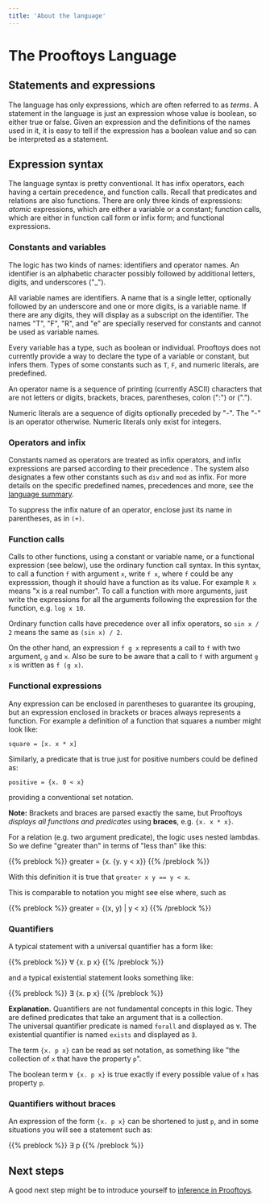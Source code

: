 ```yaml
---
title: 'About the language'
---
```


# The Prooftoys Language

## Statements and expressions

The language has only expressions, which are often referred to as
_terms_.  A statement in the language is just an expression whose
value is boolean, so either true or false.  Given an expression and
the definitions of the names used in it, it is easy to tell if the
expression has a boolean value and so can be interpreted as a
statement.

## Expression syntax

The language syntax is pretty conventional.  It has infix operators,
each having a certain precedence, and function calls.  Recall that
predicates and relations are also functions.  There are only three
kinds of expressions: _atomic_ expressions, which are either a
variable or a constant; function calls, which are either in function
call form or infix form; and functional expressions.

### Constants and variables

The logic has two kinds of names: identifiers and operator names.  An
identifier is an alphabetic character possibly followed by additional
letters, digits, and underscores ("_").

All variable names are identifiers.  A name that is a single letter,
optionally followed by an underscore and one or more digits, is a
variable name.  If there are any digits, they will display as a
subscript on the identifier.  The names "T", "F", "R", and "e" are
specially reserved for constants and cannot be used as variable names.

Every variable has a type, such as boolean or individual.  Prooftoys
does not currently provide a way to declare the type of a variable or
constant, but infers them.  Types of some constants such as `T`, `F`,
and numeric literals, are predefined.

An operator name is a sequence of printing (currently ASCII)
characters that are not letters or digits, brackets, braces,
parentheses, colon (":") or (".").

Numeric literals are a sequence of digits optionally preceded by "-".
The "-" is an operator otherwise.  Numeric literals only exist
for integers.

### Operators and infix

Constants named as operators are treated as infix operators, and infix
expressions are parsed according to their precedence .  The system
also designates a few other constants such as `div` and `mod` as
infix.  For more details on the specific predefined names, precedences
and more, see the [language summary](Language-Summary).

To suppress the infix nature of an operator, enclose just its name in
parentheses, as in `(+)`.

### Function calls

Calls to other functions, using a constant or variable name, or a
functional expression (see below), use the ordinary function call
syntax.  In this syntax, to call a function `f` with argument `x`,
write `f x`, where `f` could be any expresssion, though it should have
a function as its value.  For example `R x` means "x is a real
number".  To call a function with more arguments, just write the
expressions for all the arguments following the expression for the
function, e.g.  `log x 10`.

Ordinary function calls have precedence over all infix operators,
so `sin x / 2` means the same as `(sin x) / 2`.

On the other hand, an expression `f g x` represents
a call to `f` with two argument, `g` and `x`.
Also be sure to be aware that a call
to `f` with argument `g x` is written as `f (g x)`.

### Functional expressions

Any expression can be enclosed in parentheses to guarantee its
grouping, but an expression enclosed in brackets or braces always
represents a function.  For example a definition of a function that
squares a number might look like:

    square = [x. x * x]

Similarly, a predicate that is true just for positive numbers could be
defined as:

    positive = {x. 0 < x}

providing a conventional set notation.

**Note:** Brackets and braces are parsed exactly the same, but Prooftoys
_displays all functions and predicates_  using **braces**, e.g. `{x. x * x}`.

For a relation (e.g. two argument predicate), the logic uses nested lambdas.
So we define "greater than" in terms of "less than" like this:

{{% preblock %}}
greater = {x. {y. y < x}}
{{% /preblock %}}

With this definition it is true that `greater x y == y < x`.

This is comparable to notation you might see else where, such as

{{% preblock %}}
greater = {(x, y) | y < x}
{{% /preblock %}}

### Quantifiers

A typical statement with a universal quantifier has a form like:

{{% preblock %}}
∀ {x. p x}
{{% /preblock %}}

and a typical existential statement looks something like:

{{% preblock %}}
∃ {x. p x}
{{% /preblock %}}

**Explanation.** Quantifiers are not fundamental concepts in this logic.
They are defined predicates that take an argument that is a collection.  
The universal quantifier predicate is named `forall` and displayed as `∀`.
The existential quantifier is named `exists` and displayed as `∃`.

The term `{x. p x}` can be read as set notation, as something like
"the collection of `x` that have the property `p`". 

The boolean term `∀ {x. p x}` is true exactly if
every possible value of `x` has property `p`.

### Quantifiers without braces

An expression of the form `{x. p x}` can be shortened to just `p`,
and in some situations you will see a statement such as:

{{% preblock %}}
∃ p
{{% /preblock %}}

## Next steps

A good next step might be to introduce yourself to
[inference in Prooftoys](/inference/).
